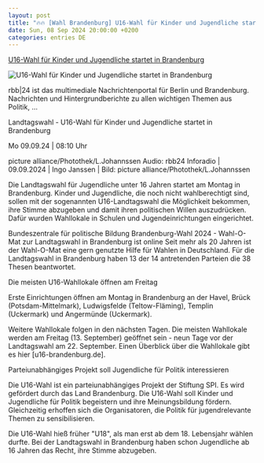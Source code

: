 ```yaml
---
layout: post
title: "🔥🔥 [Wahl Brandenburg] U16-Wahl für Kinder und Jugendliche startet in Brandenburg"
date: Sun, 08 Sep 2024 20:00:00 +0200
categories: entries DE
---
```

[U16-Wahl für Kinder und Jugendliche startet in Brandenburg](https://www.rbb24.de/politik/wahl/Landtagswahl/2024/u16-wahl-jugendliche-kinder-brandenburg-start.html)

![U16-Wahl für Kinder und Jugendliche startet in Brandenburg](https://www.rbb24.de/content/dam/rbb/rbb/rbb24/2024/2024_09/dpa-account/waehlerin-kabine.jpg.jpg/size=708x398.jpg)

rbb|24 ist das multimediale Nachrichtenportal für Berlin und Brandenburg. Nachrichten und Hintergrundberichte zu allen wichtigen Themen aus Politik, ...

Landtagswahl - U16-Wahl für Kinder und Jugendliche startet in Brandenburg

Mo 09.09.24 | 08:10 Uhr

picture alliance/Photothek/L.Johannssen Audio: rbb24 Inforadio | 09.09.2024 | Ingo Janssen | Bild: picture alliance/Photothek/L.Johannssen

Die Landtagswahl für Jugendliche unter 16 Jahren startet am Montag in Brandenburg. Kinder und Jugendliche, die noch nicht wahlberechtigt sind, sollen mit der sogenannten U16-Landtagswahl die Möglichkeit bekommen, ihre Stimme abzugeben und damit ihren politischen Willen auszudrücken. Dafür wurden Wahllokale in Schulen und Jugendeinrichtungen eingerichtet.

Bundeszentrale für politische Bildung Brandenburg-Wahl 2024 - Wahl-O-Mat zur Landtagswahl in Brandenburg ist online Seit mehr als 20 Jahren ist der Wahl-O-Mat eine gern genutzte Hilfe für Wahlen in Deutschland. Für die Landtagswahl in Brandenburg haben 13 der 14 antretenden Parteien die 38 Thesen beantwortet.

Die meisten U16-Wahllokale öffnen am Freitag

Erste Einrichtungen öffnen am Montag in Brandenburg an der Havel, Brück (Potsdam-Mittelmark), Ludwigsfelde (Teltow-Fläming), Templin (Uckermark) und Angermünde (Uckermark).



Weitere Wahllokale folgen in den nächsten Tagen. Die meisten Wahllokale werden am Freitag (13. September) geöffnet sein - neun Tage vor der Landtagswahl am 22. September. Einen Überblick über die Wahllokale gibt es hier [u16-brandenburg.de].

Parteiunabhängiges Projekt soll Jugendliche für Politik interessieren

Die U16-Wahl ist ein parteiunabhängiges Projekt der Stiftung SPI. Es wird gefördert durch das Land Brandenburg. Die U16-Wahl soll Kinder und Jugendliche für Politik begeistern und ihre Meinungsbildung fördern. Gleichzeitig erhoffen sich die Organisatoren, die Politik für jugendrelevante Themen zu sensibilisieren.



Die U16-Wahl hieß früher "U18", als man erst ab dem 18. Lebensjahr wählen durfte. Bei der Landtagswahl in Brandenburg haben schon Jugendliche ab 16 Jahren das Recht, ihre Stimme abzugeben.

